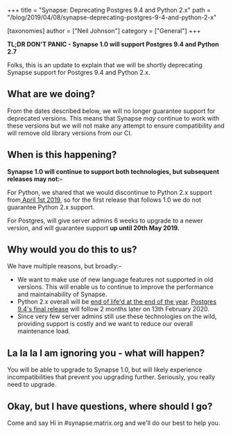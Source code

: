 +++
title = "Synapse: Deprecating Postgres 9.4 and Python 2.x"
path = "/blog/2019/04/08/synapse-deprecating-postgres-9-4-and-python-2-x"

[taxonomies]
author = ["Neil Johnson"]
category = ["General"]
+++

<strong>TL;DR DON'T PANIC - Synapse 1.0 will support Postgres 9.4 and Python 2.7</strong>

Folks, this is an update to explain that we will be shortly deprecating Synapse support for Postgres 9.4 and Python 2.x.

## What are we doing?

From the dates described below, we will no longer guarantee support for deprecated versions. This means that Synapse <em>may </em>continue to work with these versions but we will not make any attempt to ensure compatibility and will remove old library versions from our CI.

## When is this happening?

<strong>Synapse 1.0 will continue to support both technologies, but subsequent releases may not:-</strong>

For Python, we shared that we would discontinue to Python 2.x support from<a href="/blog/2018/12/21/porting-synapse-to-python-3/"> April 1st 2019</a>, so for the first release that follows 1.0 we do not guarantee Python 2.x support.

For Postgres, will give server admins 6 weeks to upgrade to a newer version, and will guarantee support <strong>up until 20th May 2019.</strong>

## Why would you do this to us?

We have multiple reasons, but broadly:-
<ul>
  <li>We want to make use of new language features not supported in old versions. This will enable us to continue to improve the performance and maintainability of Synapse.</li>
  <li>Python 2.x overall will be <a href="https://pythonclock.org/">end of life'd at the end of the year</a>. <a href="https://www.postgresql.org/support/versioning/">Postgres 9.4's final release</a> will follow 2 months later on 13th February 2020.</li>
  <li>Since very few server admins still use these technologies on the wild, providing support is costly and we want to reduce our overall maintenance load.</li>
</ul>

## La la la I am ignoring you - what will happen?

You will be able to upgrade to Synapse 1.0, but will likely experience incompatibilities that prevent you upgrading further. Seriously, you really need to upgrade.

## Okay, but I have questions, where should I go?

Come and say Hi in #synapse:matrix.org and we'll do our best to help you.
